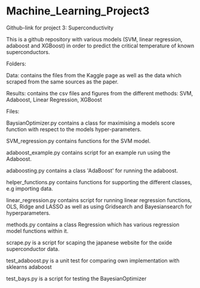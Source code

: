# Machine_Learning_Project3
Github-link for project 3: Superconductivity

This is a github repository with various models (SVM, linear regression, adaboost and XGBoost) in order to predict the critical temperature of known superconductors. 

Folders:

  Data: contains the files from the Kaggle page as well as the data which scraped from the same sources as the paper.
  
  Results: contains the csv files and figures from the different methods: SVM, Adaboost, Linear Regression, XGBoost
  
Files:

  BaysianOptimizer.py contains a class for maximising a models score function with respect to the models hyper-parameters.
  
  SVM_regression.py contains functions for the SVM model.
  
  adaboost_example.py contains script for an example run using the Adaboost.
  
  adaboosting.py contains a class 'AdaBoost' for running the adaboost.
  
  helper_functions.py contains functions for supporting the different classes, e.g importing data.
  
  linear_regression.py contains script for running linear regression functions, OLS, Ridge and LASSO as well as using Gridsearch and Bayesiansearch for hyperparameters. 
  
  methods.py contains a class Regression which has various regression model functions within it.
  
  scrape.py is a script for scaping the japanese website for the oxide superconductor data.
  
  test_adaboost.py is a unit test for comparing own implementation with sklearns adaboost
  
  test_bays.py is a script for testing the BayesianOptimizer
  
  
  
